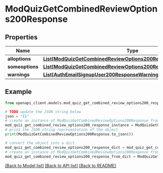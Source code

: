 # ModQuizGetCombinedReviewOptions200Response


## Properties

Name | Type | Description | Notes
------------ | ------------- | ------------- | -------------
**alloptions** | [**List[ModQuizGetCombinedReviewOptions200ResponseAlloptionsInner]**](ModQuizGetCombinedReviewOptions200ResponseAlloptionsInner.md) |  | 
**someoptions** | [**List[ModQuizGetCombinedReviewOptions200ResponseSomeoptionsInner]**](ModQuizGetCombinedReviewOptions200ResponseSomeoptionsInner.md) |  | 
**warnings** | [**List[AuthEmailSignupUser200ResponseWarningsInner]**](AuthEmailSignupUser200ResponseWarningsInner.md) |  | [optional] 

## Example

```python
from openapi_client.models.mod_quiz_get_combined_review_options200_response import ModQuizGetCombinedReviewOptions200Response

# TODO update the JSON string below
json = "{}"
# create an instance of ModQuizGetCombinedReviewOptions200Response from a JSON string
mod_quiz_get_combined_review_options200_response_instance = ModQuizGetCombinedReviewOptions200Response.from_json(json)
# print the JSON string representation of the object
print(ModQuizGetCombinedReviewOptions200Response.to_json())

# convert the object into a dict
mod_quiz_get_combined_review_options200_response_dict = mod_quiz_get_combined_review_options200_response_instance.to_dict()
# create an instance of ModQuizGetCombinedReviewOptions200Response from a dict
mod_quiz_get_combined_review_options200_response_from_dict = ModQuizGetCombinedReviewOptions200Response.from_dict(mod_quiz_get_combined_review_options200_response_dict)
```
[[Back to Model list]](../README.md#documentation-for-models) [[Back to API list]](../README.md#documentation-for-api-endpoints) [[Back to README]](../README.md)


